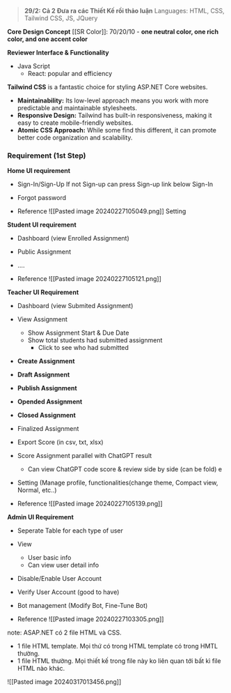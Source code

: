 > **29/2: Cả 2 Đưa ra các Thiết Kế rồi thảo luận**
Languages: HTML, CSS, Tailwind CSS, JS, JQuery 


**Core Design Concept**
[[SR Color]]: 70/20/10 - **one neutral color, one rich color, and one accent color**


**Reviewer Interface & Functionality**
+ Java Script
	+ React: popular and efficiency

**Tailwind CSS** is a fantastic choice for styling ASP.NET Core websites.

+ **Maintainability:** Its low-level approach means you work with more predictable and maintainable stylesheets.
+ **Responsive Design:** Tailwind has built-in responsiveness, making it easy to create mobile-friendly websites.
+ **Atomic CSS Approach:** While some find this different, it can promote better code organization and scalability.


### Requirement (1st Step)

**Home UI requirement**
+ Sign-In/Sign-Up 
	If not Sign-up can press Sign-up link below Sign-In
+ Forgot password

+ Reference
	![[Pasted image 20240227105049.png]]
Setting 


**Student UI requirement**
+ Dashboard (view Enrolled Assignment)
+ Public Assignment
+ ....

+ Reference
	![[Pasted image 20240227105121.png]]

**Teacher UI Requirement**
+ Dashboard (view Submited Assignment)
+ View Assignment 
	+ Show Assignment Start & Due Date 
	+ Show total students had submitted assignment
		+ Click to see who had submitted


+ **Create Assignment**
+ **Draft Assignment**
+ **Publish Assignment**
+ **Opended Assignment**
+ **Closed Assignment**

+ Finalized Assignment
+ Export Score (in csv, txt, xlsx) 
+ Score Assignment parallel with ChatGPT result
	+ Can view ChatGPT code score & review side by side (can be fold)
e
+ Setting (Manage profile, functionalities(change theme, Compact view, Normal, etc..)
+ Reference
	![[Pasted image 20240227105139.png]]

**Admin UI Requirement**
+ Seperate Table for each type of user
+ View
	+ User basic info
	+ Can view user detail info

+ Disable/Enable User Account
+ Verify User Account (good to have)
+ Bot management (Modify Bot, Fine-Tune Bot)

+ Reference
	![[Pasted image 20240227103305.png]]


note: ASAP.NET có 2 file HTML và CSS.
+ 1 file HTML template. Mọi thứ có trong HTML template có trong HMTL thường. 
+ 1 file HTML thường. Mọi thiết kế trong file này ko liên quan tới bất kì file HTML nào khác.

![[Pasted image 20240317013456.png]]